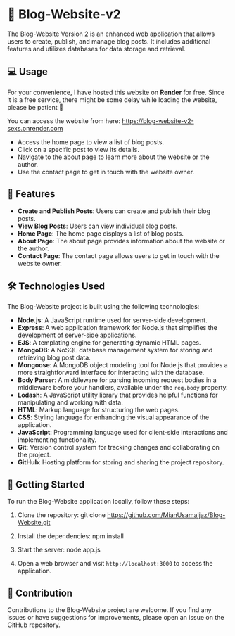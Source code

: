 # 📝 Blog-Website-v2

The Blog-Website Version 2 is an enhanced web application that allows users to create, publish, and manage blog posts. It includes additional features and utilizes databases for data storage and retrieval.

## 💻 Usage

For your convenience, I have hosted this website on **Render** for free. Since it is a free service, there might be some delay while loading the website, please be patient 🙂

You can access the website from here: https://blog-website-v2-sexs.onrender.com

- Access the home page to view a list of blog posts.
- Click on a specific post to view its details.
- Navigate to the about page to learn more about the website or the author.
- Use the contact page to get in touch with the website owner.

## 🌟 Features

- **Create and Publish Posts**: Users can create and publish their blog posts.
- **View Blog Posts**: Users can view individual blog posts.
- **Home Page**: The home page displays a list of blog posts.
- **About Page**: The about page provides information about the website or the author.
- **Contact Page**: The contact page allows users to get in touch with the website owner.

## 🛠️ Technologies Used

The Blog-Website project is built using the following technologies:

- **Node.js**: A JavaScript runtime used for server-side development.
- **Express**: A web application framework for Node.js that simplifies the development of server-side applications.
- **EJS**: A templating engine for generating dynamic HTML pages.
- **MongoDB**: A NoSQL database management system for storing and retrieving blog post data.
- **Mongoose**: A MongoDB object modeling tool for Node.js that provides a more straightforward interface for interacting with the database.
- **Body Parser**: A middleware for parsing incoming request bodies in a middleware before your handlers, available under the `req.body` property.
- **Lodash**: A JavaScript utility library that provides helpful functions for manipulating and working with data.
- **HTML**: Markup language for structuring the web pages.
- **CSS**: Styling language for enhancing the visual appearance of the application.
- **JavaScript**: Programming language used for client-side interactions and implementing functionality.
- **Git**: Version control system for tracking changes and collaborating on the project.
- **GitHub**: Hosting platform for storing and sharing the project repository.

## 🚀 Getting Started

To run the Blog-Website application locally, follow these steps:

1. Clone the repository:
git clone https://github.com/MianUsamaIjaz/Blog-Website.git

2. Install the dependencies:
npm install

3. Start the server:
node app.js

4. Open a web browser and visit `http://localhost:3000` to access the application.

## 🤝 Contribution

Contributions to the Blog-Website project are welcome. If you find any issues or have suggestions for improvements, please open an issue on the GitHub repository.
